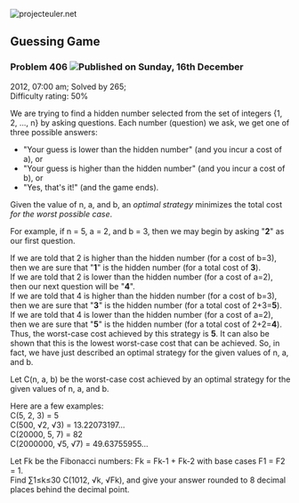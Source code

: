 ![projecteuler.net](images/print_page_logo.png)

## Guessing Game

### Problem 406 ![](images/icon_info.png)Published on Sunday, 16th December
2012, 07:00 am; Solved by 265;  
Difficulty rating: 50%

We are trying to find a hidden number selected from the set of integers {1, 2,
..., n} by asking questions. Each number (question) we ask, we get one of
three possible answers:  

  * "Your guess is lower than the hidden number" (and you incur a cost of a), or
  * "Your guess is higher than the hidden number" (and you incur a cost of b), or
  * "Yes, that's it!" (and the game ends).

Given the value of n, a, and b, an _optimal strategy_ minimizes the total cost
_for the worst possible case_.

For example, if n = 5, a = 2, and b = 3, then we may begin by asking "**2**"
as our first question.

If we are told that 2 is higher than the hidden number (for a cost of b=3),
then we are sure that "**1**" is the hidden number (for a total cost of
**3**).  
If we are told that 2 is lower than the hidden number (for a cost of a=2),
then our next question will be "**4**".  
If we are told that 4 is higher than the hidden number (for a cost of b=3),
then we are sure that "**3**" is the hidden number (for a total cost of
2+3=**5**).  
If we are told that 4 is lower than the hidden number (for a cost of a=2),
then we are sure that "**5**" is the hidden number (for a total cost of
2+2=**4**).  
Thus, the worst-case cost achieved by this strategy is **5**. It can also be
shown that this is the lowest worst-case cost that can be achieved. So, in
fact, we have just described an optimal strategy for the given values of n, a,
and b.

Let C(n, a, b) be the worst-case cost achieved by an optimal strategy for the
given values of n, a, and b.

Here are a few examples:  
C(5, 2, 3) = 5  
C(500, √2, √3) = 13.22073197...  
C(20000, 5, 7) = 82  
C(2000000, √5, √7) = 49.63755955...

Let Fk be the Fibonacci numbers: Fk = Fk-1 \+ Fk-2 with base cases F1 = F2 =
1.  
Find ∑1≤k≤30 C(1012, √k, √Fk), and give your answer rounded to 8 decimal
places behind the decimal point.

  
  

